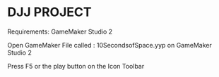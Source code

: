 # DJJ PROJECT

Requirements: GameMaker Studio 2

Open GameMaker File called : 10SecondsofSpace.yyp  on GameMaker Studio 2

Press F5 or the play button on the  Icon Toolbar
